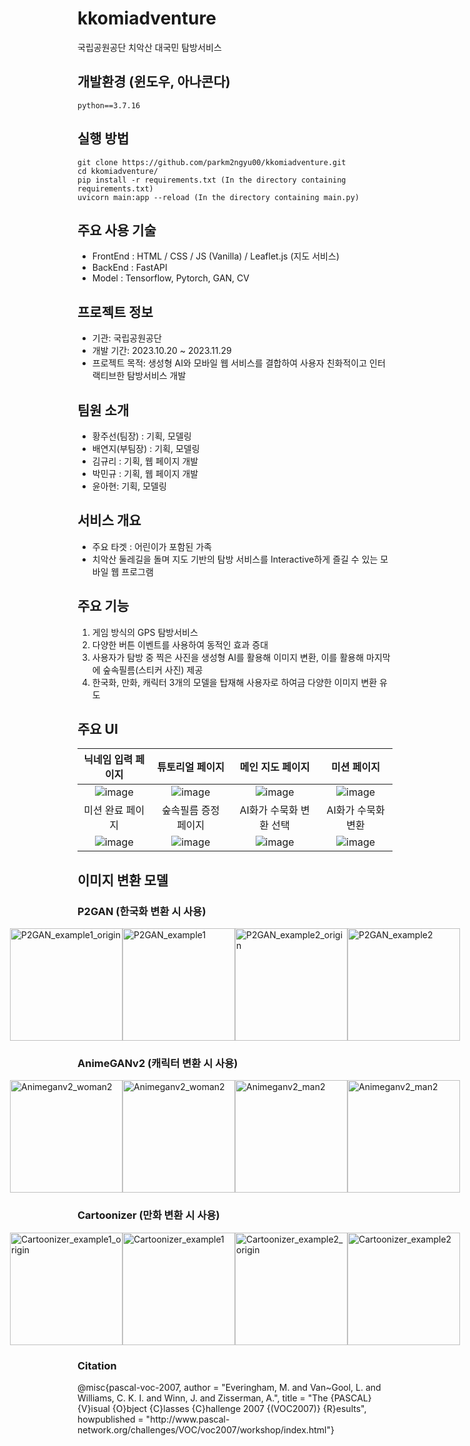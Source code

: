 # kkomiadventure
국립공원공단 치악산 대국민 탐방서비스

## 개발환경 (윈도우, 아나콘다)
```
python==3.7.16
```

## 실행 방법
```
git clone https://github.com/parkm2ngyu00/kkomiadventure.git
cd kkomiadventure/
pip install -r requirements.txt (In the directory containing requirements.txt)   
uvicorn main:app --reload (In the directory containing main.py)
```

## 주요 사용 기술
- FrontEnd : HTML / CSS / JS (Vanilla) / Leaflet.js (지도 서비스)
- BackEnd : FastAPI
- Model : Tensorflow, Pytorch, GAN, CV
   
## 프로젝트 정보
- 기관: 국립공원공단
- 개발 기간: 2023.10.20 ~ 2023.11.29
- 프로젝트 목적: 생성형 AI와 모바일 웹 서비스를 결합하여 사용자 친화적이고 인터랙티브한 탐방서비스 개발
   
## 팀원 소개
- 황주선(팀장) : 기획, 모델링
- 배연지(부팀장) : 기획, 모델링
- 김규리 : 기획, 웹 페이지 개발
- 박민규 : 기획, 웹 페이지 개발
- 윤아현: 기획, 모델링
   
## 서비스 개요
- 주요 타겟 : 어린이가 포함된 가족
- 치악산 둘레길을 돌며 지도 기반의 탐방 서비스를 Interactive하게 즐길 수 있는 모바일 웹 프로그램
   
## 주요 기능
1. 게임 방식의 GPS 탐방서비스
2. 다양한 버튼 이벤트를 사용하여 동적인 효과 증대
3. 사용자가 탐방 중 찍은 사진을 생성형 AI를 활용해 이미지 변환, 이를 활용해 마지막에 숲속필름(스티커 사진) 제공
4. 한국화, 만화, 캐릭터 3개의 모델을 탑재해 사용자로 하여금 다양한 이미지 변환 유도
   
## 주요 UI
| 닉네임 입력 페이지 | 튜토리얼 페이지 | 메인 지도 페이지 | 미션 페이지 |
| :-----------------: | :---------------: |:-----------------: | :---------------: |
|![image](https://github.com/parkm2ngyu00/kkomiadventure_A/assets/80877176/d8f679b3-14bb-4b4b-8283-0c44ee4059ee)|![image](https://github.com/parkm2ngyu00/kkomiadventure_A/assets/80877176/395cc510-6bb8-4a3d-9ceb-9e23744430b4)|![image](https://github.com/parkm2ngyu00/kkomiadventure_A/assets/80877176/478ba132-7d90-4693-a9b4-1e198bd31837)|![image](https://github.com/parkm2ngyu00/kkomiadventure_A/assets/80877176/b9aff47c-fe44-43d7-8383-d2d7ade82791)|
| 미션 완료 페이지 | 숲속필름 증정 페이지 | AI화가 수묵화 변환 선택 | AI화가 수묵화 변환 |
|![image](https://github.com/parkm2ngyu00/kkomiadventure_A/assets/80877176/5039363a-660a-4886-be23-f1b0145507d7)|![image](https://github.com/parkm2ngyu00/kkomiadventure_A/assets/80877176/e49e57f7-069d-4f93-a234-4d8bfef07ecc)|![image](https://github.com/parkm2ngyu00/kkomiadventure_A/assets/80877176/1baebb28-b6e3-45ad-b5eb-a7f022cc34ea)|![image](https://github.com/parkm2ngyu00/kkomiadventure_A/assets/80877176/5de7b1ad-ed20-4f64-8064-8b3f815c2eac)|
   
## 이미지 변환 모델
### P2GAN (한국화 변환 시 사용)
<div style="display: flex; justify-content: center;">
    <img src="images/P2GAN/example1_origin.jpg" alt="P2GAN_example1_origin" width="180" height="180" />
    <img src="images/P2GAN/example1.jpg" alt="P2GAN_example1" width="180" height="180" />
    <img src="images/P2GAN/example2_origin.jpg" alt="P2GAN_example2_origin" width="180" height="180" />
    <img src="images/P2GAN/example2.jpg" alt="P2GAN_example2"width="180" height="180" />
</div>

### AnimeGANv2 (캐릭터 변환 시 사용)
<div style="display: flex; justify-content: center;">
    <img src="images/AnimeGANv2/woman2_origin.jpg" alt="Animeganv2_woman2" width="180" height="180" />
    <img src="images/AnimeGANv2/woman2.jpg" alt="Animeganv2_woman2"width="180" height="180" />
    <img src="images/AnimeGANv2/man2_origin.jpg" alt="Animeganv2_man2" width="180" height="180" />
    <img src="images/AnimeGANv2/man2.jpg" alt="Animeganv2_man2"width="180" height="180" />
</div>

### Cartoonizer (만화 변환 시 사용)
<div style="display: flex; justify-content: center;">
    <img src="images/Cartoonizer/example1_origin.jpg" alt="Cartoonizer_example1_origin" width="180" height="180" />
    <img src="images/Cartoonizer/example1.jpg" alt="Cartoonizer_example1" width="180" height="180" />
    <img src="images/Cartoonizer/example2_origin.jpg" alt="Cartoonizer_example2_origin" width="180" height="180" />
    <img src="images/Cartoonizer/example2.jpg" alt="Cartoonizer_example2"width="180" height="180" />
</div>


### Citation
<div>
   @misc{pascal-voc-2007,
    author = "Everingham, M. and Van~Gool, L. and Williams, C. K. I. and Winn, J. and Zisserman, A.",
    title = "The {PASCAL} {V}isual {O}bject {C}lasses {C}hallenge 2007 {(VOC2007)} {R}esults",
    howpublished = "http://www.pascal-network.org/challenges/VOC/voc2007/workshop/index.html"}
</div>
